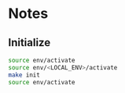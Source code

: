 # Notes

## Initialize

```bash
source env/activate
source env/<LOCAL_ENV>/activate
make init
source env/activate
```
